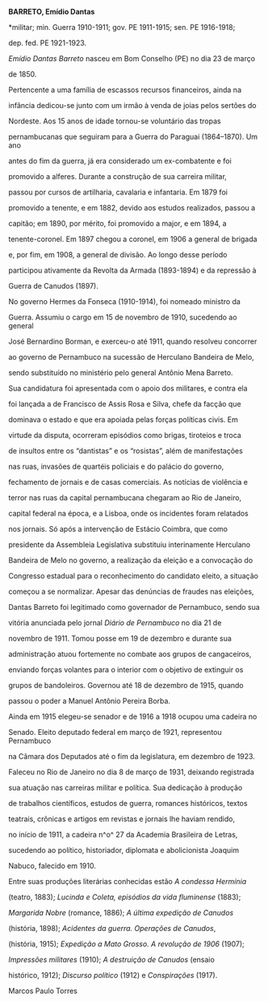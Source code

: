 **BARRETO, Emídio Dantas**



\*militar; min. Guerra 1910-1911; gov. PE 1911-1915; sen. PE 1916-1918;

dep. fed. PE 1921-1923.



*Emídio Dantas Barreto* nasceu em Bom Conselho (PE) no dia 23 de março

de 1850.



Pertencente a uma família de escassos recursos financeiros, ainda na

infância dedicou-se junto com um irmão à venda de joias pelos sertões do

Nordeste. Aos 15 anos de idade tornou-se voluntário das tropas

pernambucanas que seguiram para a Guerra do Paraguai (1864–1870). Um ano

antes do fim da guerra, já era considerado um ex-combatente e foi

promovido a alferes. Durante a construção de sua carreira militar,

passou por cursos de artilharia, cavalaria e infantaria. Em 1879 foi

promovido a tenente, e em 1882, devido aos estudos realizados, passou a

capitão; em 1890, por mérito, foi promovido a major, e em 1894, a

tenente-coronel. Em 1897 chegou a coronel, em 1906 a general de brigada

e, por fim, em 1908, a general de divisão. Ao longo desse período

participou ativamente da Revolta da Armada (1893-1894) e da repressão à

Guerra de Canudos (1897).



No governo Hermes da Fonseca (1910-1914), foi nomeado ministro da

Guerra. Assumiu o cargo em 15 de novembro de 1910, sucedendo ao general

José Bernardino Borman, e exerceu-o até 1911, quando resolveu concorrer

ao governo de Pernambuco na sucessão de Herculano Bandeira de Melo,

sendo substituído no ministério pelo general Antônio Mena Barreto.



Sua candidatura foi apresentada com o apoio dos militares, e contra ela

foi lançada a de Francisco de Assis Rosa e Silva, chefe da facção que

dominava o estado e que era apoiada pelas forças políticas civis. Em

virtude da disputa, ocorreram episódios como brigas, tiroteios e troca

de insultos entre os “dantistas” e os “rosistas”, além de manifestações

nas ruas, invasões de quartéis policiais e do palácio do governo,

fechamento de jornais e de casas comerciais. As notícias de violência e

terror nas ruas da capital pernambucana chegaram ao Rio de Janeiro,

capital federal na época, e a Lisboa, onde os incidentes foram relatados

nos jornais. Só após a intervenção de Estácio Coimbra, que como

presidente da Assembleia Legislativa substituiu interinamente Herculano

Bandeira de Melo no governo, a realização da eleição e a convocação do

Congresso estadual para o reconhecimento do candidato eleito, a situação

começou a se normalizar. Apesar das denúncias de fraudes nas eleições,

Dantas Barreto foi legitimado como governador de Pernambuco, sendo sua

vitória anunciada pelo jornal *Diário de Pernambuco* no dia 21 de

novembro de 1911. Tomou posse em 19 de dezembro e durante sua

administração atuou fortemente no combate aos grupos de cangaceiros,

enviando forças volantes para o interior com o objetivo de extinguir os

grupos de bandoleiros. Governou até 18 de dezembro de 1915, quando

passou o poder a Manuel Antônio Pereira Borba.



Ainda em 1915 elegeu-se senador e de 1916 a 1918 ocupou uma cadeira no

Senado. Eleito deputado federal em março de 1921, representou Pernambuco

na Câmara dos Deputados até o fim da legislatura, em dezembro de 1923.



Faleceu no Rio de Janeiro no dia 8 de março de 1931, deixando registrada

sua atuação nas carreiras militar e política. Sua dedicação à produção

de trabalhos científicos, estudos de guerra, romances históricos, textos

teatrais, crônicas e artigos em revistas e jornais lhe haviam rendido,

no início de 1911, a cadeira n^o^ 27 da Academia Brasileira de Letras,

sucedendo ao político, historiador, diplomata e abolicionista Joaquim

Nabuco, falecido em 1910.



Entre suas produções literárias conhecidas estão *A condessa Hermínia*

(teatro, 1883); *Lucinda e Coleta, episódios da vida fluminense* (1883);

*Margarida Nobre* (romance, 1886); *A última expedição de Canudos*

(história, 1898); *Acidentes da guerra. Operações de Canudos*,

(história, 1915); *Expedição a Mato Grosso. A revolução de 1906* (1907);

*Impressões militares* (1910); *A destruição de Canudos* (ensaio

histórico, 1912); *Discurso político* (1912) e *Conspirações* (1917).



Marcos Paulo Torres



